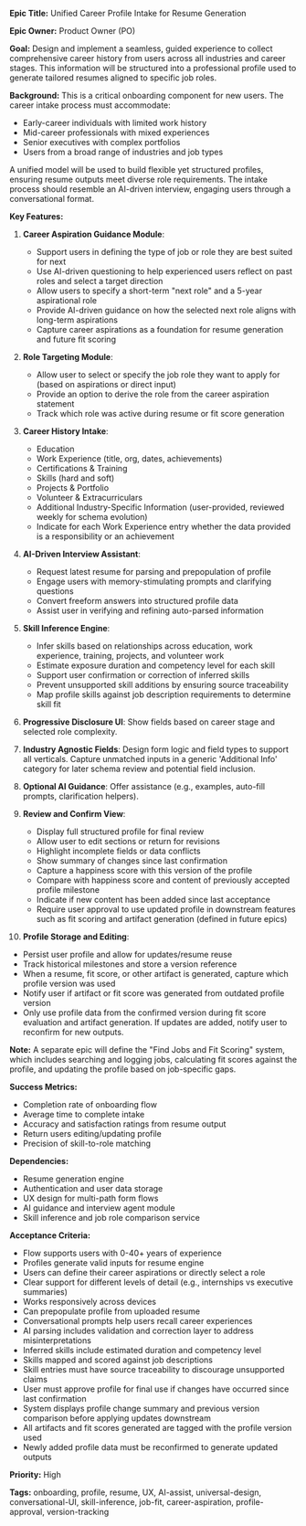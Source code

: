 **Epic Title:** Unified Career Profile Intake for Resume Generation

**Epic Owner:** Product Owner (PO)

**Goal:** Design and implement a seamless, guided experience to collect comprehensive career history from users across all industries and career stages. This information will be structured into a professional profile used to generate tailored resumes aligned to specific job roles.

**Background:**
This is a critical onboarding component for new users. The career intake process must accommodate:

* Early-career individuals with limited work history
* Mid-career professionals with mixed experiences
* Senior executives with complex portfolios
* Users from a broad range of industries and job types

A unified model will be used to build flexible yet structured profiles, ensuring resume outputs meet diverse role requirements. The intake process should resemble an AI-driven interview, engaging users through a conversational format.

**Key Features:**

1. **Career Aspiration Guidance Module**:

   * Support users in defining the type of job or role they are best suited for next
   * Use AI-driven questioning to help experienced users reflect on past roles and select a target direction
   * Allow users to specify a short-term "next role" and a 5-year aspirational role
   * Provide AI-driven guidance on how the selected next role aligns with long-term aspirations
   * Capture career aspirations as a foundation for resume generation and future fit scoring
2. **Role Targeting Module**:

   * Allow user to select or specify the job role they want to apply for (based on aspirations or direct input)
   * Provide an option to derive the role from the career aspiration statement
   * Track which role was active during resume or fit score generation
3. **Career History Intake**:

   * Education
   * Work Experience (title, org, dates, achievements)
   * Certifications & Training
   * Skills (hard and soft)
   * Projects & Portfolio
   * Volunteer & Extracurriculars
   * Additional Industry-Specific Information (user-provided, reviewed weekly for schema evolution)
   * Indicate for each Work Experience entry whether the data provided is a responsibility or an achievement
4. **AI-Driven Interview Assistant**:

   * Request latest resume for parsing and prepopulation of profile
   * Engage users with memory-stimulating prompts and clarifying questions
   * Convert freeform answers into structured profile data
   * Assist user in verifying and refining auto-parsed information
5. **Skill Inference Engine**:

   * Infer skills based on relationships across education, work experience, training, projects, and volunteer work
   * Estimate exposure duration and competency level for each skill
   * Support user confirmation or correction of inferred skills
   * Prevent unsupported skill additions by ensuring source traceability
   * Map profile skills against job description requirements to determine skill fit
6. **Progressive Disclosure UI**: Show fields based on career stage and selected role complexity.
7. **Industry Agnostic Fields**: Design form logic and field types to support all verticals. Capture unmatched inputs in a generic 'Additional Info' category for later schema review and potential field inclusion.
8. **Optional AI Guidance**: Offer assistance (e.g., examples, auto-fill prompts, clarification helpers).
9. **Review and Confirm View**:

   * Display full structured profile for final review
   * Allow user to edit sections or return for revisions
   * Highlight incomplete fields or data conflicts
   * Show summary of changes since last confirmation
   * Capture a happiness score with this version of the profile
   * Compare with happiness score and content of previously accepted profile milestone
   * Indicate if new content has been added since last acceptance
   * Require user approval to use updated profile in downstream features such as fit scoring and artifact generation (defined in future epics)
10. **Profile Storage and Editing**:

* Persist user profile and allow for updates/resume reuse
* Track historical milestones and store a version reference
* When a resume, fit score, or other artifact is generated, capture which profile version was used
* Notify user if artifact or fit score was generated from outdated profile version
* Only use profile data from the confirmed version during fit score evaluation and artifact generation. If updates are added, notify user to reconfirm for new outputs.

**Note:** A separate epic will define the "Find Jobs and Fit Scoring" system, which includes searching and logging jobs, calculating fit scores against the profile, and updating the profile based on job-specific gaps.

**Success Metrics:**

* Completion rate of onboarding flow
* Average time to complete intake
* Accuracy and satisfaction ratings from resume output
* Return users editing/updating profile
* Precision of skill-to-role matching

**Dependencies:**

* Resume generation engine
* Authentication and user data storage
* UX design for multi-path form flows
* AI guidance and interview agent module
* Skill inference and job role comparison service

**Acceptance Criteria:**

* Flow supports users with 0-40+ years of experience
* Profiles generate valid inputs for resume engine
* Users can define their career aspirations or directly select a role
* Clear support for different levels of detail (e.g., internships vs executive summaries)
* Works responsively across devices
* Can prepopulate profile from uploaded resume
* Conversational prompts help users recall career experiences
* AI parsing includes validation and correction layer to address misinterpretations
* Inferred skills include estimated duration and competency level
* Skills mapped and scored against job descriptions
* Skill entries must have source traceability to discourage unsupported claims
* User must approve profile for final use if changes have occurred since last confirmation
* System displays profile change summary and previous version comparison before applying updates downstream
* All artifacts and fit scores generated are tagged with the profile version used
* Newly added profile data must be reconfirmed to generate updated outputs

**Priority:** High

**Tags:** onboarding, profile, resume, UX, AI-assist, universal-design, conversational-UI, skill-inference, job-fit, career-aspiration, profile-approval, version-tracking
